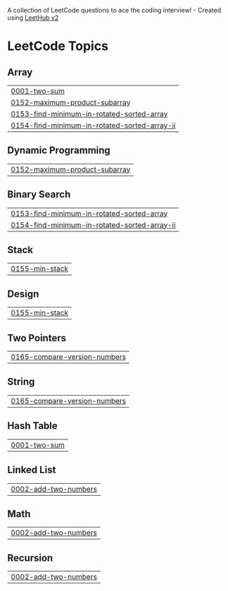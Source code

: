 A collection of LeetCode questions to ace the coding interview! - Created using [LeetHub v2](https://github.com/arunbhardwaj/LeetHub-2.0)
<!---LeetCode Topics Start-->
# LeetCode Topics
## Array
|  |
| ------- |
| [0001-two-sum](https://github.com/Jivesh12345/leetcode_2/tree/master/0001-two-sum) |
| [0152-maximum-product-subarray](https://github.com/Jivesh12345/leetcode_2/tree/master/0152-maximum-product-subarray) |
| [0153-find-minimum-in-rotated-sorted-array](https://github.com/Jivesh12345/leetcode_2/tree/master/0153-find-minimum-in-rotated-sorted-array) |
| [0154-find-minimum-in-rotated-sorted-array-ii](https://github.com/Jivesh12345/leetcode_2/tree/master/0154-find-minimum-in-rotated-sorted-array-ii) |
## Dynamic Programming
|  |
| ------- |
| [0152-maximum-product-subarray](https://github.com/Jivesh12345/leetcode_2/tree/master/0152-maximum-product-subarray) |
## Binary Search
|  |
| ------- |
| [0153-find-minimum-in-rotated-sorted-array](https://github.com/Jivesh12345/leetcode_2/tree/master/0153-find-minimum-in-rotated-sorted-array) |
| [0154-find-minimum-in-rotated-sorted-array-ii](https://github.com/Jivesh12345/leetcode_2/tree/master/0154-find-minimum-in-rotated-sorted-array-ii) |
## Stack
|  |
| ------- |
| [0155-min-stack](https://github.com/Jivesh12345/leetcode_2/tree/master/0155-min-stack) |
## Design
|  |
| ------- |
| [0155-min-stack](https://github.com/Jivesh12345/leetcode_2/tree/master/0155-min-stack) |
## Two Pointers
|  |
| ------- |
| [0165-compare-version-numbers](https://github.com/Jivesh12345/leetcode_2/tree/master/0165-compare-version-numbers) |
## String
|  |
| ------- |
| [0165-compare-version-numbers](https://github.com/Jivesh12345/leetcode_2/tree/master/0165-compare-version-numbers) |
## Hash Table
|  |
| ------- |
| [0001-two-sum](https://github.com/Jivesh12345/leetcode_2/tree/master/0001-two-sum) |
## Linked List
|  |
| ------- |
| [0002-add-two-numbers](https://github.com/Jivesh12345/leetcode_2/tree/master/0002-add-two-numbers) |
## Math
|  |
| ------- |
| [0002-add-two-numbers](https://github.com/Jivesh12345/leetcode_2/tree/master/0002-add-two-numbers) |
## Recursion
|  |
| ------- |
| [0002-add-two-numbers](https://github.com/Jivesh12345/leetcode_2/tree/master/0002-add-two-numbers) |
<!---LeetCode Topics End-->